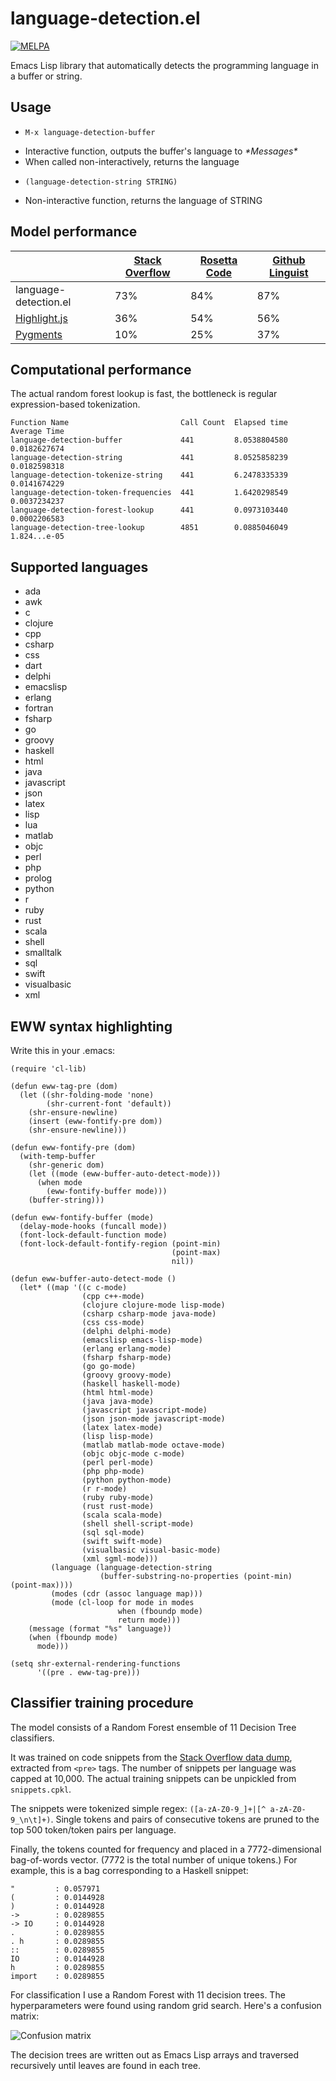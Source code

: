 # language-detection.el

[![MELPA](https://melpa.org/packages/language-detection-badge.svg)](https://melpa.org/#/language-detection)

Emacs Lisp library that automatically detects the programming language in a buffer or string.

## Usage

* `M-x language-detection-buffer`
 - Interactive function, outputs the buffer's language to _\*Messages\*_
 - When called non-interactively, returns the language

* `(language-detection-string STRING)`
 - Non-interactive function, returns the language of STRING

## Model performance

<table>
  <thead>
    <tr>
      <th>&nbsp;</th>
      <th><a href="https://archive.org/details/stackexchange">Stack Overflow</a></th>
      <th><a href="https://github.com/acmeism/RosettaCodeData">Rosetta Code</a></th>
      <th><a href="https://github.com/github/linguist/tree/master/samples">Github Linguist</a></th>
    </tr>
  </thead>
  <tbody>
    <tr>
      <td>language-detection.el</td>
      <td>73%</td>
      <td>84%</td>
      <td>87%</td>
    </tr>
    <tr>
      <td><a href="https://highlightjs.org/">Highlight.js</a></td>
      <td>36%</td>
      <td>54%</td>
      <td>56%</td>
    </tr>
    <tr>
      <td><a href="http://pygments.org/docs/api/#pygments.lexers.guess_lexer">Pygments</a></td>
      <td>10%</td>
      <td>25%</td>
      <td>37%</td>
    </tr>
  </tbody>
</table>

## Computational performance

The actual random forest lookup is fast, the bottleneck is regular expression-based tokenization.

```
Function Name                         Call Count  Elapsed time  Average Time
language-detection-buffer             441         8.0538804580  0.0182627674
language-detection-string             441         8.0525858239  0.0182598318
language-detection-tokenize-string    441         6.2478335339  0.0141674229
language-detection-token-frequencies  441         1.6420298549  0.0037234237
language-detection-forest-lookup      441         0.0973103440  0.0002206583
language-detection-tree-lookup        4851        0.0885046049  1.824...e-05
```

## Supported languages

* ada
* awk
* c
* clojure
* cpp
* csharp
* css
* dart
* delphi
* emacslisp
* erlang
* fortran
* fsharp
* go
* groovy
* haskell
* html
* java
* javascript
* json
* latex
* lisp
* lua
* matlab
* objc
* perl
* php
* prolog
* python
* r
* ruby
* rust
* scala
* shell
* smalltalk
* sql
* swift
* visualbasic
* xml

## EWW syntax highlighting

Write this in your .emacs:

<!--- BEGIN EWW CODE -->
```elisp
(require 'cl-lib)

(defun eww-tag-pre (dom)
  (let ((shr-folding-mode 'none)
        (shr-current-font 'default))
    (shr-ensure-newline)
    (insert (eww-fontify-pre dom))
    (shr-ensure-newline)))

(defun eww-fontify-pre (dom)
  (with-temp-buffer
    (shr-generic dom)
    (let ((mode (eww-buffer-auto-detect-mode)))
      (when mode
        (eww-fontify-buffer mode)))
    (buffer-string)))

(defun eww-fontify-buffer (mode)
  (delay-mode-hooks (funcall mode))
  (font-lock-default-function mode)
  (font-lock-default-fontify-region (point-min)
                                    (point-max)
                                    nil))

(defun eww-buffer-auto-detect-mode ()
  (let* ((map '((c c-mode)
                (cpp c++-mode)
                (clojure clojure-mode lisp-mode)
                (csharp csharp-mode java-mode)
                (css css-mode)
                (delphi delphi-mode)
                (emacslisp emacs-lisp-mode)
                (erlang erlang-mode)
                (fsharp fsharp-mode)
                (go go-mode)
                (groovy groovy-mode)
                (haskell haskell-mode)
                (html html-mode)
                (java java-mode)
                (javascript javascript-mode)
                (json json-mode javascript-mode)
                (latex latex-mode)
                (lisp lisp-mode)
                (matlab matlab-mode octave-mode)
                (objc objc-mode c-mode)
                (perl perl-mode)
                (php php-mode)
                (python python-mode)
                (r r-mode)
                (ruby ruby-mode)
                (rust rust-mode)
                (scala scala-mode)
                (shell shell-script-mode)
                (sql sql-mode)
                (swift swift-mode)
                (visualbasic visual-basic-mode)
                (xml sgml-mode)))
         (language (language-detection-string
                    (buffer-substring-no-properties (point-min) (point-max))))
         (modes (cdr (assoc language map)))
         (mode (cl-loop for mode in modes
                        when (fboundp mode)
                        return mode)))
    (message (format "%s" language))
    (when (fboundp mode)
      mode)))

(setq shr-external-rendering-functions
      '((pre . eww-tag-pre)))
```
<!--- END EWW CODE -->

## Classifier training procedure

The model consists of a Random Forest ensemble of 11 Decision Tree classifiers.

It was trained on code snippets from the [Stack Overflow data dump](https://archive.org/details/stackexchange), extracted from `<pre>` tags. The number of snippets per language was capped at 10,000. The actual training snippets can be unpickled from `snippets.cpkl`.

The snippets were tokenized simple regex: `([a-zA-Z0-9_]+|[^ a-zA-Z0-9_\n\t]+)`. Single tokens and pairs of consecutive tokens are pruned to the top 500 token/token pairs per language.

Finally, the tokens counted for frequency and placed in a 7772-dimensional bag-of-words vector. (7772 is the total number of unique tokens.) For example, this is a bag corresponding to a Haskell snippet:

```
"         : 0.057971
(         : 0.0144928
)         : 0.0144928
->        : 0.0289855
-> IO     : 0.0144928
.         : 0.0289855
. h       : 0.0289855
::        : 0.0289855
IO        : 0.0144928
h         : 0.0289855
import    : 0.0289855
```

For classification I use a Random Forest with 11 decision trees. The hyperparameters were found using random grid search. Here's a confusion matrix:

![Confusion matrix](https://github.com/andreasjansson/language-detection.el/raw/master/assets/confusion-matrix.png)

The decision trees are written out as Emacs Lisp arrays and traversed recursively until leaves are found in each tree.
